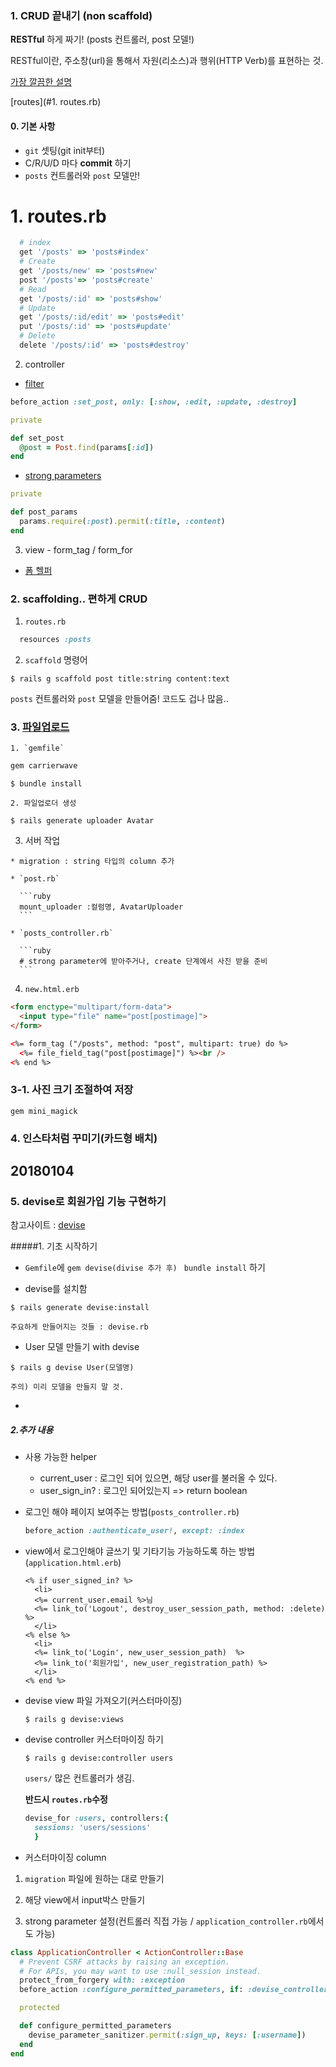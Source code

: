 ### 1. CRUD 끝내기 (non scaffold)

**RESTful** 하게 짜기! (posts 컨트롤러, post 모델!)

RESTful이란, 주소창(url)을 통해서 자원(리소스)과 행위(HTTP Verb)를 표현하는 것.

[가장 깔끔한 설명](http://meetup.toast.com/posts/92)

[routes](#1. routes.rb)

#### 0. 기본 사항

 - `git` 셋팅(git init부터)
 - C/R/U/D 마다 **commit** 하기
 - `posts` 컨트롤러와 `post` 모델만!

# 1. routes.rb

```ruby
  # index
  get '/posts' => 'posts#index'
  # Create
  get '/posts/new' => 'posts#new'
  post '/posts'=> 'posts#create'
  # Read
  get '/posts/:id' => 'posts#show'
  # Update
  get '/posts/:id/edit' => 'posts#edit'
  put '/posts/:id' => 'posts#update'
  # Delete
  delete '/posts/:id' => 'posts#destroy'
```

2. controller

  * [filter](http://guides.rorlab.org/action_controller_overview.html#%ED%95%84%ED%84%B0)

  ```ruby
  before_action :set_post, only: [:show, :edit, :update, :destroy]

  private

  def set_post
    @post = Post.find(params[:id])
  end
  ```

  * [strong parameters](http://guides.rorlab.org/action_controller_overview.html#strong-parameters)

  ```ruby
  private

  def post_params
    params.require(:post).permit(:title, :content)
  end
  ```

3. view - form_tag / form_for
  * [폼 헬퍼](http://guides.rorlab.org/form_helpers.html)

### 2. scaffolding.. 편하게 CRUD

1. `routes.rb`

```ruby
  resources :posts
```

2. `scaffold` 명령어

```console
$ rails g scaffold post title:string content:text
```

`posts` 컨트롤러와 `post` 모델을 만들어줌! 코드도 겁나 많음..


### 3. [파일업로드](https://github.com/carrierwaveuploader/carrierwave)

    1. `gemfile`

  ```ruby
  gem carrierwave
  ```

  ```console
  $ bundle install
  ```
    2. 파일업로더 생성

  ```console
  $ rails generate uploader Avatar
  ```

  3. 서버 작업

    * migration : string 타입의 column 추가

    * `post.rb`

      ```ruby
      mount_uploader :컬럼명, AvatarUploader
      ```

    * `posts_controller.rb`

      ```ruby
      # strong parameter에 받아주거나, create 단계에서 사진 받을 준비
      ```

  4. `new.html.erb`

  ```html
  <form enctype="multipart/form-data">
    <input type="file" name="post[postimage]">
  </form>

  <%= form_tag ("/posts", method: "post", multipart: true) do %>
    <%= file_field_tag("post[postimage]") %><br />
  <% end %>
  ```

### 3-1. 사진 크기 조절하여 저장

  `gem mini_magick`

### 4. 인스타처럼 꾸미기(카드형 배치)



## 20180104

### 5. devise로 회원가입 기능 구현하기
참고사이트 : [devise](https://github.com/plataformatec/devise)

#####1. 기초 시작하기
- `Gemfile`에 `gem devise(divise 추가 후) `	`bundle install` 하기

- devise를 설치함
```console
$ rails generate devise:install

주요하게 만들어지는 것들 : devise.rb
```

- User 모델 만들기 with devise

```console
$ rails g devise User(모델명)

주의) 미리 모델을 만들지 말 것.
```

- ​

##### 2.추가 내용

- 사용 가능한 helper

  - current_user : 로그인 되어 있으면, 해당 user를 불러올 수 있다.
  - user_sign_in? : 로그인 되어있는지 => return boolean

- 로그인 해야 페이지 보여주는 방법(`posts_controller.rb`)

  ```ruby
  before_action :authenticate_user!, except: :index
  ```

- view에서 로그인해야 글쓰기 및 기타기능 가능하도록 하는 방법(`application.html.erb`)

  ```erb
  <% if user_signed_in? %>
    <li>
    <%= current_user.email %>님
    <%= link_to('Logout', destroy_user_session_path, method: :delete) %>
    </li>
  <% else %>
    <li>
    <%= link_to('Login', new_user_session_path)  %>
    <%= link_to('회원가입', new_user_registration_path) %>
    </li>
  <% end %>
  ```

- devise view 파일 가져오기(커스터마이징)

  ```console
  $ rails g devise:views
  ```

- devise controller 커스터마이징 하기

  ```console
  $ rails g devise:controller users
  ```

  `users/` 많은 컨트롤러가 생김.

  **반드시 `routes.rb`수정**

  ```ruby
  devise_for :users, controllers:{
    sessions: 'users/sessions'
    }
  ```

-  커스터마이징 column

  1) `migration` 파일에 원하는 대로 만들기

  2) 해당 view에서 input박스 만들기

  3) strong parameter 설정(컨트롤러 직접 가능 / `application_controller.rb`에서도 가능)

  ```ruby
  class ApplicationController < ActionController::Base
    # Prevent CSRF attacks by raising an exception.
    # For APIs, you may want to use :null_session instead.
    protect_from_forgery with: :exception
    before_action :configure_permitted_parameters, if: :devise_controller?

    protected

    def configure_permitted_parameters
      devise_parameter_sanitizer.permit(:sign_up, keys: [:username])
    end
  end

  ```

  ​
